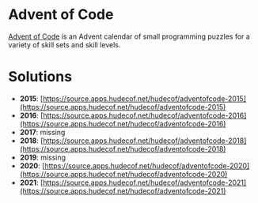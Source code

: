 # Advent of Code

[Advent of Code](https://adventofcode.com/) is an Advent calendar of small programming puzzles for a variety of skill sets and skill levels.

# Solutions

- **2015**: [https://source.apps.hudecof.net/hudecof/adventofcode-2015](https://source.apps.hudecof.net/hudecof/adventofcode-2015)
- **2016**: [https://source.apps.hudecof.net/hudecof/adventofcode-2016](https://source.apps.hudecof.net/hudecof/adventofcode-2016)
- **2017**: missing
- **2018**: [https://source.apps.hudecof.net/hudecof/adventofcode-2018](https://source.apps.hudecof.net/hudecof/adventofcode-2018)
- **2019**: missing
- **2020**: [https://source.apps.hudecof.net/hudecof/adventofcode-2020](https://source.apps.hudecof.net/hudecof/adventofcode-2020)
- **2021**: [https://source.apps.hudecof.net/hudecof/adventofcode-2021](https://source.apps.hudecof.net/hudecof/adventofcode-2021)
